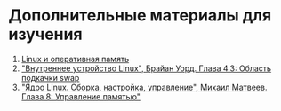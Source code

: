 # Дополнительные материалы для изучения

1. [Linux и оперативная память](https://sysadminium.ru/adm-serv-linux-ram/)
2. ["Внутреннее устройство Linux", Брайан Уорд. Глава 4.3: Область подкачки swap](https://www.litres.ru/book/brayan-uord/vnutrennee-ustroystvo-linux-pdf-epub-21589583/)
3. ["Ядро Linux. Сборка, настройка, управление", Михаил Матвеев. Глава 8: Управление памятью"](https://ozon.ru/t/pAQoJRZ)